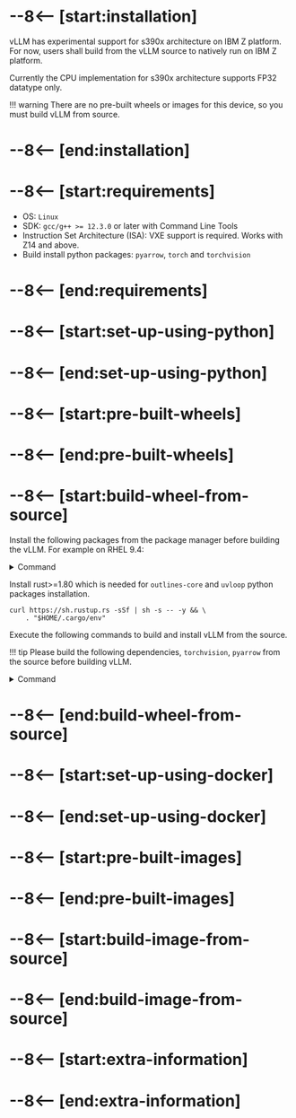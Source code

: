 # --8<-- [start:installation]

vLLM has experimental support for s390x architecture on IBM Z platform. For now, users shall build from the vLLM source to natively run on IBM Z platform.

Currently the CPU implementation for s390x architecture supports FP32 datatype only.

!!! warning
    There are no pre-built wheels or images for this device, so you must build vLLM from source.

# --8<-- [end:installation]
# --8<-- [start:requirements]

- OS: `Linux`
- SDK: `gcc/g++ >= 12.3.0` or later with Command Line Tools
- Instruction Set Architecture (ISA): VXE support is required. Works with Z14 and above.
- Build install python packages: `pyarrow`, `torch` and `torchvision`

# --8<-- [end:requirements]
# --8<-- [start:set-up-using-python]

# --8<-- [end:set-up-using-python]
# --8<-- [start:pre-built-wheels]

# --8<-- [end:pre-built-wheels]
# --8<-- [start:build-wheel-from-source]

Install the following packages from the package manager before building the vLLM. For example on RHEL 9.4:

<details>
<summary>Command</summary>

```console
dnf install -y \
    which procps findutils tar vim git gcc g++ make patch make cython zlib-devel \
    libjpeg-turbo-devel libtiff-devel libpng-devel libwebp-devel freetype-devel harfbuzz-devel \
    openssl-devel openblas openblas-devel wget autoconf automake libtool cmake numactl-devel
```

</details>

Install rust>=1.80 which is needed for `outlines-core` and `uvloop` python packages installation.

```console
curl https://sh.rustup.rs -sSf | sh -s -- -y && \
    . "$HOME/.cargo/env"
```

Execute the following commands to build and install vLLM from the source.

!!! tip
    Please build the following dependencies, `torchvision`, `pyarrow` from the source before building vLLM.

<details>
<summary>Command</summary>

```console
    sed -i '/^torch/d' requirements-build.txt    # remove torch from requirements-build.txt since we use nightly builds
    pip install -v \
        --extra-index-url https://download.pytorch.org/whl/nightly/cpu \
        -r requirements-build.txt \
        -r requirements-cpu.txt \
    VLLM_TARGET_DEVICE=cpu python setup.py bdist_wheel && \
    pip install dist/*.whl
```

</details>

# --8<-- [end:build-wheel-from-source]
# --8<-- [start:set-up-using-docker]

# --8<-- [end:set-up-using-docker]
# --8<-- [start:pre-built-images]

# --8<-- [end:pre-built-images]
# --8<-- [start:build-image-from-source]

# --8<-- [end:build-image-from-source]
# --8<-- [start:extra-information]
# --8<-- [end:extra-information]

